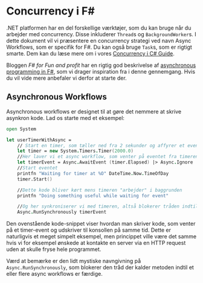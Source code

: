 # Concurrency i F#

.NET platformen har en del forskellige værktøjer, som du kan bruge når du arbejder med concurrency. Disse inkluderer `Thread`s og `BackgroundWorker`s. I dette dokument vil vi præsentere en concurrency strategi ved navn Async Workflows, som er specifik for F#. Du kan også bruge `Task`s, som er rigtigt smarte. Dem kan du læse mere om i vores [Concurrency i C# Guide](csharp-concurrency.md).

Bloggen _F# for Fun and profit_ har en rigtig god beskrivelse af [asynchronous programming in F#](https://fsharpforfunandprofit.com/posts/concurrency-async-and-parallel/), som vi drager inspiration fra i denne gennemgang. Hvis du vil vide mere anbefaler vi derfor at starte der.

## Asynchronous Workflows

Asynchronous workflows er designet til at gøre det nemmere at skrive asynkron kode. Lad os starte med et eksempel:

```fsharp
open System

let userTimerWithAsync =
    // Start en timer, som tæller ned fra 2 sekunder og affyrer et event når den når 0
    let timer = new System.Timers.Timer(2000.0)
    //Her laver vi et async workflow, som venter på eventet fra timeren og med handleren Async.Ignore
    let timerEvent = Async.AwaitEvent (timer.Elapsed) |> Async.Ignore
    //Start eventet
    printfn "Waiting for timer at %O" DateTime.Now.TimeOfDay
    timer.Start()

    //Dette kode bliver kørt mens timeren "arbejder" i baggrunden
    printfn "Doing something useful while waiting for event"

    //Og her synkroniserer vi med timeren, altså blokerer tråden indtil timeren når 0
    Async.RunSynchronously timerEvent
```

Den ovenstående kode-snippet viser hvordan man skriver kode, som venter på et timer-event og udskriver til konsollen på samme tid. Dette er naturligvis et meget simpelt eksempel, men princippet ville være det samme hvis vi for eksempel ønskede at kontakte en server via en HTTP request uden at skulle fryse hele programmet.

Værd at bemærke er den lidt mystiske navngivning på `Async.RunSynchronously`, som blokerer den tråd der kalder metoden indtil et eller flere async workflows er færdige.
